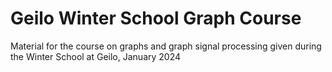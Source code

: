 # Geilo Winter School Graph Course
Material for the course on graphs and graph signal processing given during the Winter School at Geilo, January 2024

